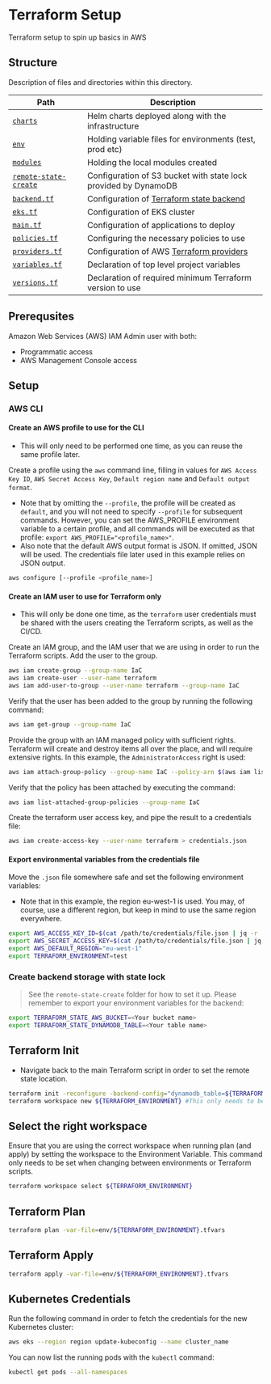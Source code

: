 # Terraform Setup

Terraform setup to spin up basics in AWS

## Structure

Description of files and directories within this directory.

| Path                             | Description |
|----------------------------------|-------------------------------------------|
| [`charts`](./charts/) | Helm charts deployed along with the infrastructure |
| [`env`](./env/) | Holding variable files for environments (test, prod etc) |
| [`modules`](./modules/) | Holding the local modules created |
| [`remote-state-create`](./remote-state-create/) | Configuration of S3 bucket with state lock provided by DynamoDB |
| [`backend.tf`](./backend.tf)     | Configuration of [Terraform state backend][terraform_backend] |
| [`eks.tf`](./eks.tf)             | Configuration of EKS cluster |
| [`main.tf`](./main.tf) | Configuration of applications to deploy |
| [`policies.tf`](./policies.tf) | Configuring the necessary policies to use |
| [`providers.tf`](./providers.tf) | Configuration of AWS [Terraform providers][terraform_providers] |
| [`variables.tf`](./variables.tf) | Declaration of top level project variables |
| [`versions.tf`](./versions.tf)   | Declaration of required minimum Terraform version to use |

[terraform_backend]: https://www.terraform.io/docs/backends/index.html
[terraform_providers]: https://registry.terraform.io/providers/hashicorp/aws/latest/docs

## Prerequsites

Amazon Web Services (AWS) IAM Admin user with both:

* Programmatic access
* AWS Management Console access

## Setup

### AWS CLI

#### Create an AWS profile to use for the CLI

* This will only need to be performed one time, as you can reuse the same profile later.

Create a profile using the `aws` command line, filling in values for `AWS Access Key ID`, `AWS Secret Access Key`, `Default region name` and `Default output format`.

* Note that by omitting the `--profile`, the profile will be created as `default`, and you will not need to specify `--profile` for subsequent commands. However, you can set the AWS_PROFILE environment variable to a certain profile, and all commands will be executed as that profile: `export AWS_PROFILE="<profile_name>"`.
* Also note that the default AWS output format is JSON. If omitted, JSON will be used. The credentials file later used in this example relies on JSON output.

```bash
aws configure [--profile <profile_name>]
```

#### Create an IAM user to use for Terraform only

* This will only be done one time, as the `terraform` user credentials must be shared with the users creating the Terraform scripts, as well as the CI/CD.

Create an IAM group, and the IAM user that we are using in order to run the Terraform scripts. Add the user to the group.

```bash
aws iam create-group --group-name IaC
aws iam create-user --user-name terraform
aws iam add-user-to-group --user-name terraform --group-name IaC
```

Verify that the user has been added to the group by running the following command:

```bash
aws iam get-group --group-name IaC
```

Provide the group with an IAM managed policy with sufficient rights. Terraform will create and destroy items all over the place, and will require extensive rights. In this example, the `AdministratorAccess` right is used:

```bash
aws iam attach-group-policy --group-name IaC --policy-arn $(aws iam list-policies --query 'Policies[?PolicyName==`AdministratorAccess`].{ARN:Arn}' --output text)
```

Verify that the policy has been attached by executing the command:

```bash
aws iam list-attached-group-policies --group-name IaC
```

Create the terraform user access key, and pipe the result to a credentials file:

```bash
aws iam create-access-key --user-name terraform > credentials.json
```

#### Export environmental variables from the credentials file

Move the `.json` file somewhere safe and set the following environment variables:

* Note that in this example, the region eu-west-1 is used. You may, of course, use a different region, but keep in mind to use the same region everywhere.

```bash
export AWS_ACCESS_KEY_ID=$(cat /path/to/credentials/file.json | jq -r '.AccessKey.AccessKeyId')
export AWS_SECRET_ACCESS_KEY=$(cat /path/to/credentials/file.json | jq -r '.AccessKey.SecretAccessKey')
export AWS_DEFAULT_REGION="eu-west-1"
export TERRAFORM_ENVIRONMENT=test
```

### Create backend storage with state lock

> See the `remote-state-create` folder for how to set it up. Please remember to export your environment variables for the backend:

```bash
export TERRAFORM_STATE_AWS_BUCKET=<Your bucket name>
export TERRAFORM_STATE_DYNAMODB_TABLE=<Your table name>
```

## Terraform Init

* Navigate back to the main Terraform script in order to set the remote state location.

```bash
terraform init -reconfigure -backend-config="dynamodb_table=${TERRAFORM_STATE_DYNAMODB_TABLE}" -backend-config="bucket=${TERRAFORM_STATE_AWS_BUCKET}"
terraform workspace new ${TERRAFORM_ENVIRONMENT} #This only needs to be done the first time
```

## Select the right workspace

Ensure that you are using the correct workspace when running plan (and apply) by setting the workspace to the Environment Variable. This command only needs to be set when changing between environments or Terraform scripts.

```bash
terraform workspace select ${TERRAFORM_ENVIRONMENT}
```

## Terraform Plan

```bash
terraform plan -var-file=env/${TERRAFORM_ENVIRONMENT}.tfvars
```

## Terraform Apply

```bash
terraform apply -var-file=env/${TERRAFORM_ENVIRONMENT}.tfvars
```

## Kubernetes Credentials

Run the following command in order to fetch the credentials for the new
Kubernetes cluster:

```bash
aws eks --region region update-kubeconfig --name cluster_name
```

You can now list the running pods with the `kubectl` command:

```bash
kubectl get pods --all-namespaces
```
